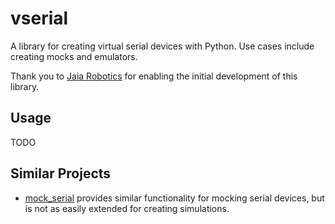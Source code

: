 # vserial

A library for creating virtual serial devices with Python. Use cases include creating mocks and emulators.

Thank you to [Jaia Robotics](https://www.jaia.tech) for enabling the initial development of this library.

## Usage

TODO

## Similar Projects

- [mock_serial](https://github.com/benthorner/mock_serial/tree/master) provides similar functionality for mocking serial devices, but is not as easily extended for creating simulations.
